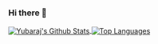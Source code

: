 ### Hi there 👋

<!--
**yubarajkalathoki/yubarajkalathoki** is a ✨ _special_ ✨ repository because its `README.md` (this file) appears on your GitHub profile.

Here are some ideas to get you started:

- 🔭 I’m currently working on ...
- 🌱 I’m currently learning ...
- 👯 I’m looking to collaborate on ...
- 🤔 I’m looking for help with ...
- 💬 Ask me about ...
- 📫 How to reach me: ...
- 😄 Pronouns: ...
- ⚡ Fun fact: ...
-->

<a href="https://github-readme-stats.vercel.app/api?username=yubarajkalathoki">
  <img align="center" src="https://github-readme-stats.vercel.app/api?username=yubarajkalathoki&show_icons=true& &hide=javascript,html=true&include_all_commits=true&theme=" alt="Yubaraj's Github Stats" />
  <img align="center" src="https://github-readme-stats.vercel.app/api/top-langs?username=yubarajkalathoki&hide=html,css, shell&theme=" alt="Top Languages" />
</a>
